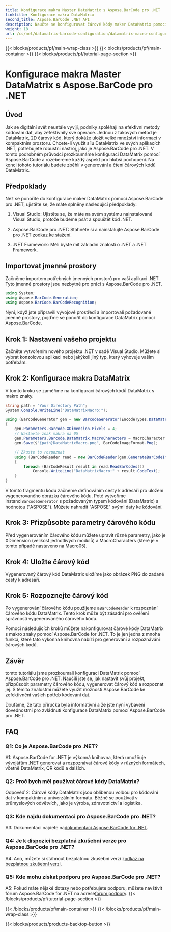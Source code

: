 ```yaml
---
title: Konfigurace makra Master DataMatrix s Aspose.BarCode pro .NET
linktitle: Konfigurace makra DataMatrix
second_title: Aspose.BarCode .NET API
description: Naučte se konfigurovat čárové kódy maker DataMatrix pomocí Aspose.BarCode pro .NET. Generujte, přizpůsobujte a rozpoznávejte čárové kódy DataMatrix ve svých aplikacích .NET.
weight: 18
url: /cs/net/datamatrix-barcode-configuration/datamatrix-macro-configuration/
---
```


{{< blocks/products/pf/main-wrap-class >}}
{{< blocks/products/pf/main-container >}}
{{< blocks/products/pf/tutorial-page-section >}}

# Konfigurace makra Master DataMatrix s Aspose.BarCode pro .NET

## Úvod

Jak se digitální svět neustále vyvíjí, podniky spoléhají na efektivní metody kódování dat, aby zefektivnily své operace. Jednou z takových metod je DataMatrix, 2D čárový kód, který dokáže uložit velké množství informací v kompaktním prostoru. Chcete-li využít sílu DataMatrix ve svých aplikacích .NET, potřebujete robustní nástroj, jako je Aspose.BarCode pro .NET. V tomto podrobném průvodci prozkoumáme konfiguraci DataMatrix pomocí Aspose.BarCode a rozebereme každý aspekt pro hlubší pochopení. Na konci tohoto tutoriálu budete zběhlí v generování a čtení čárových kódů DataMatrix.

## Předpoklady

Než se ponoříte do konfigurace maker DataMatrix pomocí Aspose.BarCode pro .NET, ujistěte se, že máte splněny následující předpoklady:

1. Visual Studio: Ujistěte se, že máte na svém systému nainstalované Visual Studio, protože budeme psát a spouštět kód .NET.

2.  Aspose.BarCode pro .NET: Stáhněte si a nainstalujte Aspose.BarCode pro .NET z[odkaz ke stažení](https://releases.aspose.com/barcode/net/).

3. .NET Framework: Měli byste mít základní znalosti o .NET a .NET Framework.

## Importovat jmenné prostory

Začněme importem potřebných jmenných prostorů pro vaši aplikaci .NET. Tyto jmenné prostory jsou nezbytné pro práci s Aspose.BarCode pro .NET.

```csharp
using System;
using Aspose.BarCode.Generation;
using Aspose.BarCode.BarCodeRecognition;
```

Nyní, když jste připravili vývojové prostředí a importovali požadované jmenné prostory, pojďme se ponořit do konfigurace DataMatrix pomocí Aspose.BarCode.

## Krok 1: Nastavení vašeho projektu

Začněte vytvořením nového projektu .NET v sadě Visual Studio. Můžete si vybrat konzolovou aplikaci nebo jakýkoli jiný typ, který vyhovuje vašim potřebám.

## Krok 2: Konfigurace makra DataMatrix

V tomto kroku se zaměříme na konfiguraci čárových kódů DataMatrix s makro znaky.

```csharp
string path = "Your Directory Path";
System.Console.WriteLine("DataMatrixMacro:");

using (BarcodeGenerator gen = new BarcodeGenerator(EncodeTypes.DataMatrix, "ASPOSE"))
{
    gen.Parameters.Barcode.XDimension.Pixels = 4;
    // Nastavte znak makra na 05
    gen.Parameters.Barcode.DataMatrix.MacroCharacters = MacroCharacter.Macro05;
    gen.Save($"{path}DataMatrixMacro.png", BarCodeImageFormat.Png);

    // Zkuste to rozpoznat
    using (BarCodeReader read = new BarCodeReader(gen.GenerateBarCodeImage(), DecodeType.DataMatrix))
    {
        foreach (BarCodeResult result in read.ReadBarCodes())
            Console.WriteLine("DataMatrixMacro:" + result.CodeText);
    }
}
```

 V tomto fragmentu kódu začneme definováním cesty k adresáři pro uložení vygenerovaného obrázku čárového kódu. Poté vytvoříme instanci`BarcodeGenerator` s požadovaným typem kódování (DataMatrix) a hodnotou ("ASPOSE"). Můžete nahradit "ASPOSE" svými daty ke kódování.

## Krok 3: Přizpůsobte parametry čárového kódu

Před vygenerováním čárového kódu můžete upravit různé parametry, jako je XDimension (velikost jednotlivých modulů) a MacroCharacters (které je v tomto případě nastaveno na Macro05).

## Krok 4: Uložte čárový kód

Vygenerovaný čárový kód DataMatrix uložíme jako obrázek PNG do zadané cesty k adresáři.

## Krok 5: Rozpoznejte čárový kód

 Po vygenerování čárového kódu použijeme a`BarCodeReader` k rozpoznání čárového kódu DataMatrix. Tento krok může být zásadní pro ověření správnosti vygenerovaného čárového kódu.

Pomocí následujících kroků můžete nakonfigurovat čárové kódy DataMatrix s makro znaky pomocí Aspose.BarCode for .NET. To je jen jedna z mnoha funkcí, které tato výkonná knihovna nabízí pro generování a rozpoznávání čárových kódů.

## Závěr

tomto tutoriálu jsme prozkoumali konfiguraci DataMatrix pomocí Aspose.BarCode pro .NET. Naučili jste se, jak nastavit svůj projekt, přizpůsobit parametry čárového kódu, vygenerovat čárový kód a rozpoznat jej. S těmito znalostmi můžete využít možnosti Aspose.BarCode ke zefektivnění vašich potřeb kódování dat.

Doufáme, že tato příručka byla informativní a že jste nyní vybaveni dovednostmi pro zvládnutí konfigurace DataMatrix pomocí Aspose.BarCode pro .NET.

## FAQ

### Q1: Co je Aspose.BarCode pro .NET?

A1: Aspose.BarCode for .NET je výkonná knihovna, která umožňuje vývojářům .NET generovat a rozpoznávat čárové kódy v různých formátech, včetně DataMatrix, QR kódů a dalších.

### Q2: Proč bych měl používat čárové kódy DataMatrix?

Odpověď 2: Čárové kódy DataMatrix jsou oblíbenou volbou pro kódování dat v kompaktním a univerzálním formátu. Běžně se používají v průmyslových odvětvích, jako je výroba, zdravotnictví a logistika.

### Q3: Kde najdu dokumentaci pro Aspose.BarCode pro .NET?

 A3: Dokumentaci najdete na[dokumentaci Aspose.BarCode for .NET](https://reference.aspose.com/barcode/net/).

### Q4: Je k dispozici bezplatná zkušební verze pro Aspose.BarCode pro .NET?

 A4: Ano, můžete si stáhnout bezplatnou zkušební verzi z[odkaz na bezplatnou zkušební verzi](https://releases.aspose.com/).

### Q5: Kde mohu získat podporu pro Aspose.BarCode pro .NET?

 A5: Pokud máte nějaké dotazy nebo potřebujete podporu, můžete navštívit fórum Aspose.BarCode for .NET na adrese[fórum podpory](https://forum.aspose.com/c/barcode/13).
{{< /blocks/products/pf/tutorial-page-section >}}

{{< /blocks/products/pf/main-container >}}
{{< /blocks/products/pf/main-wrap-class >}}

{{< blocks/products/products-backtop-button >}}
